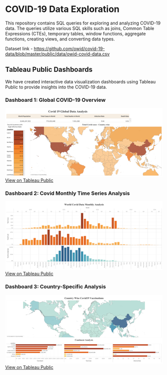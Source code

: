 # COVID-19 Data Exploration

This repository contains SQL queries for exploring and analyzing COVID-19 data. The queries utilize various SQL skills such as joins, Common Table Expressions (CTEs), temporary tables, window functions, aggregate functions, creating views, and converting data types.

Dataset link - https://github.com/owid/covid-19-data/blob/master/public/data/owid-covid-data.csv

## Tableau Public Dashboards

We have created interactive data visualization dashboards using Tableau Public to provide insights into the COVID-19 data.

### Dashboard 1: Global COVID-19 Overview
![Global COVID-19 Overview](images/Dashboard1.png)
[View on Tableau Public](https://public.tableau.com/app/profile/vinay.mandala/viz/Covid19GlobalDataAnalysis_17180187987180/Dashboard1)

### Dashboard 2: Covid Monthly Time Series Analysis
![Monthly Covid Time Series Analysis](images/Dashboard2.png)
[View on Tableau Public](https://public.tableau.com/app/profile/vinay.mandala/viz/Covid19GlobalMonthlyDataAnalysis/Dashboard2)

### Dashboard 3: Country-Specific Analysis
![Country-Specific Analysis](images/Dashboard3.png)
[View on Tableau Public](https://public.tableau.com/app/profile/vinay.mandala/viz/Covid19Vaccinations_17180187698870/Dashboard3)
